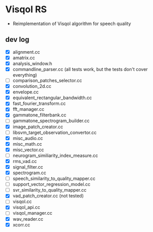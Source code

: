 # Visqol RS
* Reimplementation of Visqol algorithm for speech quality

## dev log
- [x] alignment.cc
- [x] amatrix.cc
- [x] analysis_window.h
- [x] commandline_parser.cc (all tests work, but the tests don't cover everything)
- [ ] comparison_patches_selector.cc
- [x] convolution_2d.cc
- [x] envelope.cc
- [x] equivalent_rectangular_bandwidth.cc
- [x] fast_fourier_transform.cc
- [x] fft_manager.cc
- [x] gammatone_filterbank.cc
- [ ] gammatone_spectrogram_builder.cc
- [x] image_patch_creator.cc
- [ ] libsvm_target_observation_convertor.cc
- [x] misc_audio.cc
- [x] misc_math.cc
- [x] misc_vector.cc
- [ ] neurogram_similiarity_index_measure.cc
- [x] rms_vad.cc
- [x] signal_filter.cc
- [x] spectrogram.cc
- [ ] speech_similarity_to_quality_mapper.cc
- [ ] support_vector_regression_model.cc
- [ ] svr_similarity_to_quality_mapper.cc
- [x] vad_patch_creator.cc (not tested)
- [ ] visqol.cc
- [x] visqol_api.cc
- [ ] visqol_manager.cc
- [x] wav_reader.cc
- [x] xcorr.cc
